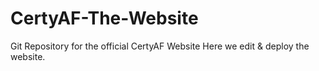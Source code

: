 # CertyAF-The-Website
Git Repository for the official CertyAF Website
Here we edit & deploy the website.

